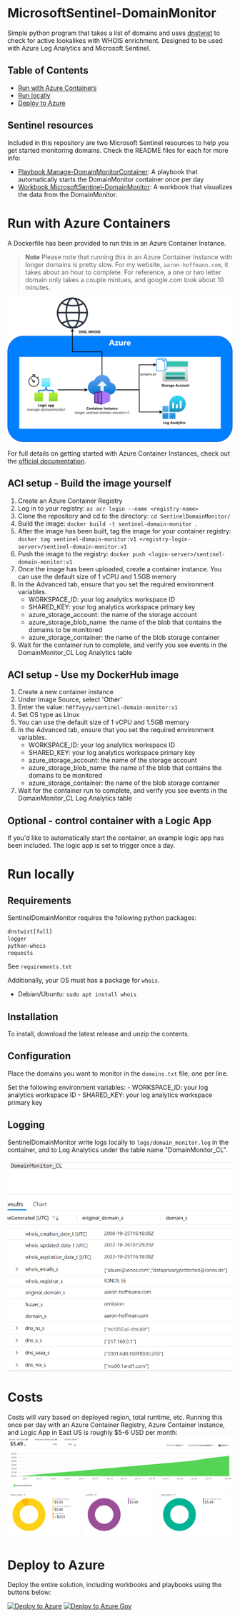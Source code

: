# MicrosoftSentinel-DomainMonitor
Simple python program that takes a list of domains and uses [dnstwist](https://github.com/elceef/dnstwist) to check for active lookalikes with WHOIS enrichment. Designed to be used with Azure Log Analytics and Microsoft Sentinel.

## Table of Contents

* [Run with Azure Containers](#run-with-azure-containers)
* [Run locally](#run-locally)
* [Deploy to Azure](#deploy-to-azure)

## Sentinel resources
Included in this repository are two Microsoft Sentinel resources to help you get started monitoring domains. Check the README files for each for more info:
- [Playbook Manage-DomainMonitorContainer](./Playbooks/Manage-DomainMonitorContainer/): A playbook that automatically starts the DomainMonitor container once per day
- [Workbook MicrosoftSentinel-DomainMonitor](./Workbooks/MicrosoftSentinel-DomainMonitor/): A workbook that visualizes the data from the DomainMonitor.

# Run with Azure Containers
A Dockerfile has been provided to run this in an Azure Container Instance. 

> **Note**
> Please note that running this in an Azure Container Instance with longer domains is pretty slow. For my website, `aaron-hoffmann.com`, it takes about an hour to complete. For reference, a one or two letter domain only takes a couple mintues, and google.com took about 10 minutes.

![](./images/sentinel-domain-monitor.png)

For full details on getting started with Azure Container Instances, check out the [official documentation](https://learn.microsoft.com/azure/container-instances/container-instances-quickstart-portal).

## ACI setup - Build the image yourself
1. Create an Azure Container Registry
2. Log in to your registry: `az acr login --name <registry-name>`
3. Clone the repository and cd to the directory: `cd SentinelDomainMonitor/`
4. Build the image: `docker build -t sentinel-domain-monitor .`
5. After the image has been built, tag the image for your container registry: `docker tag sentinel-domain-monitor:v1 <registry-login-server>/sentinel-domain-monitor:v1`
6. Push the image to the registry: `docker push <login-server>/sentinel-domain-monitor:v1`
7. Once the image has been uploaded, create a container instance. You can use the default size of 1 vCPU and 1.5GB memory
8. In the Advanced tab, ensure that you set the required environment variables.
    - WORKSPACE_ID: your log analytics workspace ID
    - SHARED_KEY: your log analytics workspace primary key
    - azure_storage_account: the name of the storage account
    - azure_storage_blob_name: the name of the blob that contains the domains to be monitored
    - azure_storage_container: the name of the blob storage container
9. Wait for the container run to complete, and verify you see events in the DomainMonitor_CL Log Analytics table

## ACI setup - Use my DockerHub image
1. Create a new container instance
2. Under Image Source, select 'Other'
3. Enter the value: `h0ffayyy/sentinel-domain-monitor:v1`
4. Set OS type as Linux
5. You can use the default size of 1 vCPU and 1.5GB memory
6. In the Advanced tab, ensure that you set the required environment variables.
    - WORKSPACE_ID: your log analytics workspace ID
    - SHARED_KEY: your log analytics workspace primary key
    - azure_storage_account: the name of the storage account
    - azure_storage_blob_name: the name of the blob that contains the domains to be monitored
    - azure_storage_container: the name of the blob storage container
7. Wait for the container run to complete, and verify you see events in the DomainMonitor_CL Log Analytics table

## Optional - control container with a Logic App
If you'd like to automatically start the container, an example logic app has been included.
The logic app is set to trigger once a day.

# Run locally

## Requirements
SentinelDomainMonitor requires the following python packages:
```
dnstwist[full]
logger
python-whois
requests
```

See `requirements.txt`

Additionally, your OS must has a package for `whois`.

- Debian/Ubuntu: `sudo apt install whois`

## Installation
To install, download the latest release and unzip the contents.

## Configuration
Place the domains you want to monitor in the `domains.txt` file, one per line.

Set the following environment variables:
    - WORKSPACE_ID: your log analytics workspace ID
    - SHARED_KEY: your log analytics workspace primary key

## Logging
SentinelDomainMonitor write logs locally to `logs/domain_monitor.log` in the container, and to Log Analytics under the table name "DomainMonitor_CL".

![](./images/DomainMonitor_logs.png)

# Costs
Costs will vary based on deployed region, total runtime, etc. Running this once per day with an Azure Container Registry, Azure Container instance, and Logic App in East US is roughly $5-6 USD per month:
![](./images/DomainMonitor_cost.png)

# Deploy to Azure
Deploy the entire solution, including workbooks and playbooks using the buttons below:

[![Deploy to Azure](https://aka.ms/deploytoazurebutton)](https://portal.azure.com/#create/Microsoft.Template/uri/https%3A%2F%2Fraw.githubusercontent.com%2Fh0ffayyy%2FSentinelDomainMonitor%2Fdevelop%2Fazuredeploy.json)
[![Deploy to Azure Gov](https://aka.ms/deploytoazuregovbutton)](https://portal.azure.us/#create/Microsoft.Template/uri/https%3A%2F%2Fraw.githubusercontent.com%2Fh0ffayyy%2FSentinelDomainMonitor%2Fdevelop%2Fazuredeploy.json)